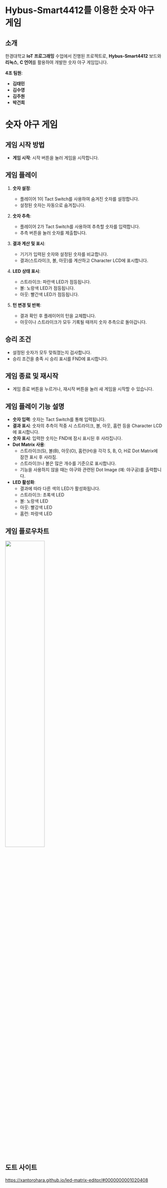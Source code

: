 # Hybus-Smart4412를 이용한 숫자 야구 게임

## 소개
한경대학교 **IoT 프로그래밍** 수업에서 진행된 프로젝트로, **Hybus-Smart4412** 보드와 **리눅스**, **C 언어**를 활용하여 개발한 숫자 야구 게임입니다.

**4조 팀원**:
- **김태민**
- **김수영**
- **김주원**
- **박건희**

  
# 숫자 야구 게임

## 게임 시작 방법
- **게임 시작**: 시작 버튼을 눌러 게임을 시작합니다.

## 게임 플레이
1. **숫자 설정**:
   - 플레이어 1이 Tact Switch를 사용하여 숨겨진 숫자를 설정합니다.
   - 설정된 숫자는 자동으로 숨겨집니다.

2. **숫자 추측**:
   - 플레이어 2가 Tact Switch를 사용하여 추측할 숫자를 입력합니다.
   - 추측 버튼을 눌러 숫자를 제출합니다.

3. **결과 계산 및 표시**:
   - 기기가 입력된 숫자와 설정된 숫자를 비교합니다.
   - 결과(스트라이크, 볼, 아웃)를 계산하고 Character LCD에 표시합니다.

4. **LED 상태 표시**:
   - 스트라이크: 파란색 LED가 점등됩니다.
   - 볼: 노랑색 LED가 점등됩니다.
   - 아웃: 빨간색 LED가 점등됩니다.

5. **턴 변경 및 반복**:
   - 결과 확인 후 플레이어의 턴을 교체합니다.
   - 아웃이나 스트라이크가 모두 기록될 때까지 숫자 추측으로 돌아갑니다.

## 승리 조건
- 설정된 숫자가 모두 맞춰졌는지 검사합니다.
- 승리 조건을 충족 시 승리 표시를 FND에 표시합니다.

## 게임 종료 및 재시작
- 게임 종료 버튼을 누르거나, 재시작 버튼을 눌러 새 게임을 시작할 수 있습니다.

## 게임 플레이 기능 설명

- **숫자 입력**: 숫자는 Tact Switch를 통해 입력됩니다.
- **결과 표시**: 숫자의 추측이 적중 시 스트라이크, 볼, 아웃, 홈런 등을 Character LCD에 표시합니다.
- **숫자 표시**: 입력한 숫자는 FND에 잠시 표시된 후 사라집니다.
- **Dot Matrix 사용**:
  - 스트라이크(S), 볼(B), 아웃(O), 홈런(H)을 각각 S, B, O, H로 Dot Matrix에 잠깐 표시 후 사라짐.
  - 스트라이크나 볼은 많은 개수를 기준으로 표시합니다.
  - 기능을 사용하지 않을 때는 야구와 관련된 Dot Image (예: 야구공)를 출력합니다.
- **LED 활성화**:
  - 결과에 따라 다른 색의 LED가 활성화됩니다.
  - 스트라이크: 초록색 LED
  - 볼: 노랑색 LED
  - 아웃: 빨강색 LED
  - 홈런: 파랑색 LED


## 게임 플로우차트
<img src="https://github.com/teitow/IoT_programming/blob/main/image/%EC%88%AB%EC%9E%90%EC%95%BC%EA%B5%AC%EA%B2%8C%EC%9E%84%ED%94%8C%EB%A1%9C%EC%9A%B0%EC%B0%A8%ED%8A%B8.drawio.png" width="50%" height="50%">

## 도트 사이트
https://xantorohara.github.io/led-matrix-editor/#0000000001020408

